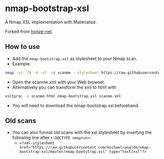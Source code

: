 # nmap-bootstrap-xsl

A Nmap XSL implementation with Materialize.

Forked from [honze-net](https://github.com/honze-net/nmap-bootstrap-xsl).

## How to use

- Add the `nmap-bootstrap.xsl` as stylesheet to your Nmap scan. 
- Example: 

```sh
nmap -sS -T4 -A -sC -oA scanme --stylesheet https://raw.githubusercontent.com/michaelranaldo/nmap-bootstrap-xsl/master/nmap-bootstrap.xsl scanme.nmap.org scanme2.nmap.org
```

- Open the scanme.xml with your Web browser.
- Alternatively you can transform the xml to html with

```sh
xsltproc -o scanme.html nmap-bootstrap.xsl scanme.xml
```

- You will need to download the nmap-bootstrap.xsl beforehand.

## Old scans

- You can also format old scans with the xsl stylesheet by inserting the following line after `<!DOCTYPE nmaprun>`:
    - `<?xml-stylesheet href="https://raw.githubusercontent.com/michaelranaldo/nmap-bootstrap-xsl/master/nmap-bootstrap.xsl" type="text/xsl"?>`